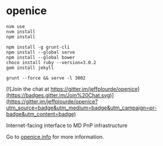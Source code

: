 openice
=======


```
nvm use
nvm install
npm install

npm install -g grunt-cli
npm install --global serve
npm install --global bower
choco install ruby --version=3.0.2
gem install jekyll

grunt --force && serve -l 3002
```

[![Join the chat at https://gitter.im/jeffplourde/openice](https://badges.gitter.im/Join%20Chat.svg)](https://gitter.im/jeffplourde/openice?utm_source=badge&utm_medium=badge&utm_campaign=pr-badge&utm_content=badge)

Internet-facing interface to MD PnP infrastructure

Go to [openice.info](http://openice.info) for more information.
